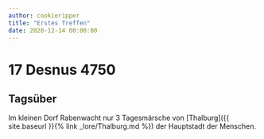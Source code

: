 ```yaml
---
author: cookieripper
title: "Erstes Treffen"
date: 2020-12-14 00:00:00 
---
```

# 17 Desnus 4750

## Tagsüber
Im kleinen Dorf Rabenwacht nur 3 Tagesmärsche von [Thalburg]({{ site.baseurl }}{% link _lore/Thalburg.md %}) der Hauptstadt der Menschen.
